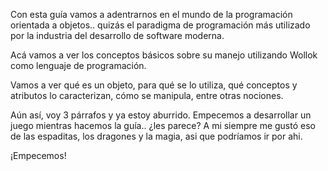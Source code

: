Con esta guía vamos a adentrarnos en el mundo de la programación orientada a objetos.. quizás el paradigma de programación más utilizado por la industria del desarrollo de software moderna.

Acá vamos a ver los conceptos básicos sobre su manejo utilizando Wollok como lenguaje de programación.

Vamos a ver qué es un objeto, para qué se lo utiliza, qué conceptos y atributos lo caracterizan, cómo se manipula, entre otras nociones.

Aún así, voy 3 párrafos y ya estoy aburrido. Empecemos a desarrollar un juego mientras hacemos la guía.. ¿les parece? A mi siempre me gustó eso de las espaditas, los dragones y la magia, asi que podríamos ir por ahi.

¡Empecemos!
